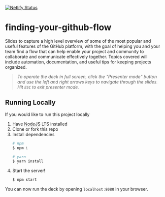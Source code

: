 [![Netlify Status](https://api.netlify.com/api/v1/badges/684363c6-5dd8-4ae4-883d-1d10c6ffb9c6/deploy-status)](https://app.netlify.com/sites/pedantic-heisenberg-1d759f/deploys)

# finding-your-github-flow

Slides to capture a high level overview of some of the most popular and useful features of the GitHub platform, with the goal of helping you and your team find a flow that can help enable your project and community to collaborate and communicate effectively together.  Topics covered will include automation, documentation, and useful tips for keeping projects organized.

> _To operate the deck in full screen, click the "Presenter mode" button and use the left and right arrows keys to navigate through the slides.  Hit `ESC` to exit presenter mode._

## Running Locally

If you would like to run this project locally
1. Have [NodeJS](https://nodejs.org/) LTS installed
1. Clone or fork this repo
1. Install dependencies
    ```sh
    # npm
    $ npm i

    # yarn
    $ yarn install
    ```
1. Start the server!
    ```sh
    $ npm start
    ```

You can now run the deck by opening `localhost:8080` in your browser.